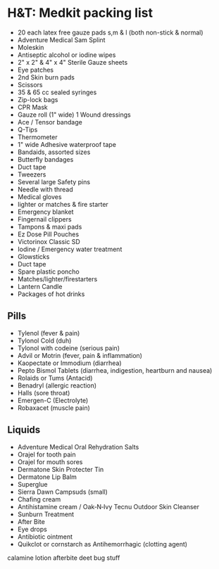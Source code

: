 # H&T: Medkit packing list

- 20 each latex free gauze pads s,m & l (both non-stick & normal)
- Adventure Medical Sam Splint
- Moleskin
- Antiseptic alcohol or iodine wipes
- 2" x 2" & 4" x 4" Sterile Gauze sheets
- Eye patches
- 2nd Skin burn pads
- Scissors
- 35 & 65 cc sealed syringes
- Zip-lock bags
- CPR Mask
- Gauze roll (1" wide)  1 Wound dressings
- Ace / Tensor bandage
- Q-Tips
- Thermometer
- 1" wide Adhesive waterproof tape
- Bandaids, assorted sizes
- Butterfly bandages
- Duct tape
- Tweezers
- Several large Safety pins
- Needle with thread
- Medical gloves
- lighter or matches & fire starter
- Emergency blanket
- Fingernail clippers
- Tampons & maxi pads
- Ez Dose Pill Pouches
- Victorinox Classic SD
- Iodine / Emergency water treatment
- Glowsticks
- Duct tape
- Spare plastic poncho
- Matches/lighter/firestarters
- Lantern Candle
- Packages of hot drinks

## Pills

- Tylenol (fever & pain)
- Tylonol Cold (duh)
- Tylonol with codeine (serious pain)
- Advil or Motrin (fever, pain & inflammation)
- Kaopectate or Immodium (diarrhea)
- Pepto Bismol Tablets (diarrhea, indigestion, heartburn and nausea)
- Rolaids or Tums (Antacid)
- Benadryl (allergic reaction)
- Halls (sore throat)
- Emergen-C (Electrolyte)
- Robaxacet (muscle pain)

## Liquids

- Adventure Medical Oral Rehydration Salts
- Orajel for tooth pain
- Orajel for mouth sores
- Dermatone Skin Protecter Tin
- Dermatone Lip Balm
- Superglue
- Sierra Dawn Campsuds (small)
- Chafing cream
- Antihistamine cream / Oak‑N‑Ivy Tecnu Outdoor Skin Cleanser
- Sunburn Treatment
- After Bite
- Eye drops
- Antibiotic ointment
- Quikclot or cornstarch as Antihemorrhagic (clotting agent)



calamine lotion
afterbite
deet bug stuff
